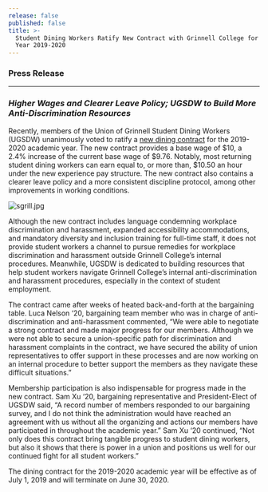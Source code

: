 ```yaml
---
release: false
published: false
title: >-
  Student Dining Workers Ratify New Contract with Grinnell College for Academic
  Year 2019-2020
---
```

### Press Release

***

### *Higher Wages and Clearer Leave Policy; UGSDW to Build More Anti-Discrimination Resources*


Recently, members of the Union of Grinnell Student Dining Workers (UGSDW) unanimously voted to ratify a [new dining contract](https://ugsdw-board.slack.com/files/UASH4A81G/FKGSLRM7H/signed_2019-20_dining_contract.pdf) for the 2019-2020 academic year. The new contract provides a base wage of $10, a 2.4% increase of the current base wage of $9.76. Notably, most returning student dining workers can earn equal to, or more than, $10.50 an hour under the new experience pay structure. The new contract also contains a clearer leave policy and a more consistent discipline protocol, among other improvements in working conditions. 

![sgrill.jpg]({{site.baseurl}}/assets/news/sgrill.jpg)

Although the new contract includes language condemning workplace discrimination and harassment, expanded accessibility accommodations, and mandatory diversity and inclusion training for full-time staff, it does not provide student workers a channel to pursue remedies for workplace discrimination and harassment outside Grinnell College’s internal procedures. Meanwhile, UGSDW is dedicated to building resources that help student workers navigate Grinnell College’s internal anti-discrimination and harassment procedures, especially in the context of student employment. 

The contract came after weeks of heated back-and-forth at the bargaining table. Luca Nelson ‘20, bargaining team member who was in charge of anti-discrimination and anti-harassment commented, “We were able to negotiate a strong contract and made major progress for our members. Although we were not able to secure a union-specific path for discrimination and harassment complaints in the contract, we have secured the ability of union representatives to offer support in these processes and are now working on an internal procedure to better support the members as they navigate these difficult situations.” 

Membership participation is also indispensable for progress made in the new contract. Sam Xu ‘20, bargaining representative and President-Elect of UGSDW said, “A record number of members responded to our bargaining survey, and I do not think the administration would have reached an agreement with us without all the organizing and actions our members have participated in throughout the academic year.” Sam Xu ‘20 continued, “Not only does this contract bring tangible progress to student dining workers, but also it shows that there is power in a union and positions us well for our continued fight for all student workers.”

The dining contract for the 2019-2020 academic year will be effective as of July 1, 2019 and will terminate on June 30, 2020. 

